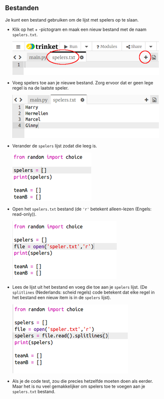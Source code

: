 ## Bestanden

Je kunt een bestand gebruiken om de lijst met spelers op te slaan.

+ Klik op het + -pictogram en maak een nieuw bestand met de naam `spelers.txt`.
    
    ![screenshot](images/team-file-create.png)

+ Voeg spelers toe aan je nieuwe bestand. Zorg ervoor dat er geen lege regel is na de laatste speler.
    
    ![screenshot](images/team-file-add.png)

+ Verander de `spelers` lijst zodat die leeg is.
    
    ![screenshot](images/team-players-empty.png)

+ Open het `spelers.txt` bestand (de `'r'` betekent alleen-lezen (Engels: read-only)).
    
    ![screenshot](images/team-file-open.png)

+ Lees de lijst uit het bestand en voeg die toe aan je `spelers` lijst. (De `splitlines` (Nederlands: scheid regels) code betekent dat elke regel in het bestand een nieuw item is in de `spelers` lijst).
    
    ![screenshot](images/team-file-load.png)

+ Als je de code test, zou die precies hetzelfde moeten doen als eerder. Maar het is nu veel gemakkelijker om spelers toe te voegen aan je `spelers.txt` bestand.